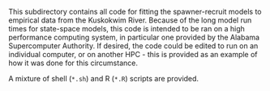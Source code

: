 This subdirectory contains all code for fitting the spawner-recruit models to empirical data from the Kuskokwim River. Because of the long model run times for state-space models, this code is intended to be ran on a high performance computing system, in particular one provided by the Alabama Supercomputer Authority. If desired, the code could be edited to run on an individual computer, or on another HPC - this is provided as an example of how it was done for this circumstance.

A mixture of shell (`*.sh`) and R (`*.R`) scripts are provided.

